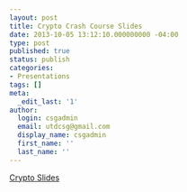```yaml
---
layout: post
title: Crypto Crash Course Slides
date: 2013-10-05 13:12:10.000000000 -04:00
type: post
published: true
status: publish
categories:
- Presentations
tags: []
meta:
  _edit_last: '1'
author:
  login: csgadmin
  email: utdcsg@gmail.com
  display_name: csgadmin
  first_name: ''
  last_name: ''
---
```


[Crypto Slides](http://csg.utdallas.edu/wp-content/uploads/2012/10/Cryptography_Crash_Course.pptx "Crypto Slides")
